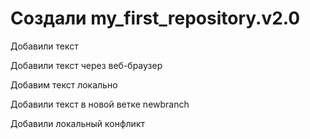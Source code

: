 # Создали my_first_repository.v2.0

Добавили текст

Добавили текст через веб-браузер

Добавим текст локально

Добавили текст в новой ветке newbranch

Добавили локальный конфликт


